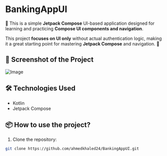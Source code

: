 # BankingAppUI
🚀 This is a simple **Jetpack Compose** UI-based application designed for learning and practicing **Compose UI components and navigation**.  

This project **focuses on UI only** without actual authentication logic, making it a great starting point for mastering **Jetpack Compose** and navigation. 🚀  

## 📸 Screenshot of the Project
![Image](https://github.com/user-attachments/assets/aa55996f-1907-4f38-926c-2b783ba2f656)

## 🛠️ Technologies Used
- Kotlin
- Jetpack Compose

## 📦 How to use the project?
1. Clone the repository:
```bash
git clone https://github.com/ahmedkhaled24/BankingAppUI.git
